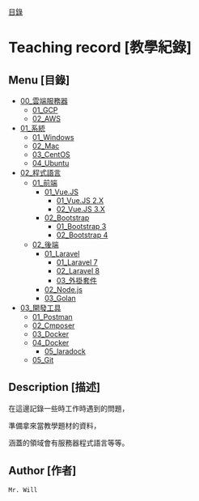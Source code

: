 [目錄](README.md)

# Teaching record [教學紀錄]

## **Menu [目錄]**
+ [00_雲端服務器](00_雲端服務器/README.md)
    + [01_GCP](00_雲端服務器/01_GCP/README.md)
    + [02_AWS](00_雲端服務器/02_AWS/README.md)
+ [01_系統](01_系統/README.md)
    + [01_Windows](01_系統/01_Windows/README.md)
    + [02_Mac](01_系統/02_Mac/README.md)
    + [03_CentOS](01_系統/03_CentOS/README.md)
    + [04_Ubuntu](01_系統/04_Ubuntu/README.md)
+ [02_程式語言](02_程式語言/README.md)
    + [01_前端](02_程式語言/01_前端/README.md)
        + [01_Vue.JS](02_程式語言/01_前端/01_VueJS/README.md)
            + [01_Vue.JS 2.X](02_程式語言/01_前端/01_VueJS/01_VueJS2/README.md)
            + [02_Vue.JS 3.X](02_程式語言/01_前端/01_VueJS/02_VueJS3/README.md)
        + [02_Bootstrap](02_程式語言/01_前端/02_Bootstrap/README.md)
            + [01_Bootstrap 3](02_程式語言/01_前端/02_Bootstrap/01_Bootstrap3/README.md)
            + [02_Bootstrap 4](02_程式語言/01_前端/02_Bootstrap/02_Bootstrap4/README.md)
    + [02_後端](02_程式語言/02_後端/README.md)
        + [01_Laravel](02_程式語言/02_後端/01_Laravel/README.md)
            + [01_Laravel 7](02_程式語言/02_後端/01_Laravel/01_Laravel7/README.md)
            + [02_Laravel 8](02_程式語言/02_後端/01_Laravel/02_Laravel8/README.md)
            + [03_外掛套件](02_程式語言/02_後端/01_Laravel/03_外掛套件/README.md)
        + [02_Node.js](02_程式語言/02_後端/02_NodeJS/README.md)
        + [03_Golan](02_程式語言/02_後端/03_Golan/README.md)
+ [03_開發工具](03_開發工具/README.md)
    + [01_Postman](03_開發工具/01_Postman/README.md)
    + [02_Cmposer](03_開發工具/02_Cmposer/README.md)
    + [03_Docker](03_開發工具/03_Docker/README.md)
    + [04_Docker](03_開發工具/04_Docker/README.md)
        + [05_laradock](03_開發工具/04_Docker/05_laradock/README.md)
    + [05_Git](03_開發工具/05_Git/README.md)

## **Description [描述]**
在這邊記錄一些時工作時遇到的問題，

準備拿來當教學題材的資料，

涵蓋的領域會有服務器程式語言等等。

## **Author [作者]**
`Mr. Will`
